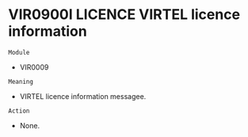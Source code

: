 # VIR0900I LICENCE VIRTEL licence information       

`Module`
- VIR0009

`Meaning`
- VIRTEL licence information messagee.

`Action`
- None.
